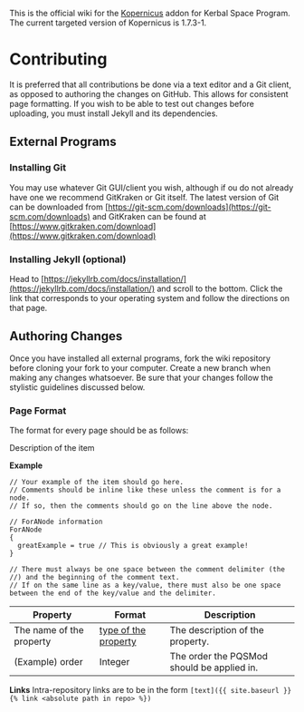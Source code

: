 This is the official wiki for the [Kopernicus](https://github.com/Kopernicus/Kopernicus) addon for Kerbal Space Program. 
The current targeted version of Kopernicus is 1.7.3-1.

# Contributing
It is preferred that all contributions be done via a text editor and a Git client, as opposed to authoring the changes on GitHub.
This allows for consistent page formatting. If you wish to be able to test out changes before uploading, you must install Jekyll and its dependencies.

## External Programs

### Installing Git
You may use whatever Git GUI/client you wish, although if ou do not already have one we recommend GitKraken or Git itself. The latest version of Git can be downloaded from [https://git-scm.com/downloads](https://git-scm.com/downloads) and GitKraken can be found at [https://www.gitkraken.com/download](https://www.gitkraken.com/download)

### Installing Jekyll (optional)
Head to [https://jekyllrb.com/docs/installation/](https://jekyllrb.com/docs/installation/) and scroll to the bottom. 
Click the link that corresponds to your operating system and follow the directions on that page.

## Authoring Changes
Once you have installed all external programs, fork the wiki repository before cloning your fork to your computer. Create a new branch when making any changes whatsoever. Be sure that your changes follow the stylistic guidelines discussed below. 

### Page Format
The format for every page should be as follows:

Description of the item

**Example**
```
// Your example of the item should go here.
// Comments should be inline like these unless the comment is for a node. 
// If so, then the comments should go on the line above the node.

// ForANode information
ForANode
{
  greatExample = true // This is obviously a great example!
}

// There must always be one space between the comment delimiter (the //) and the beginning of the comment text.
// If on the same line as a key/value, there must also be one space between the end of the key/value and the delimiter.
```

|Property|Format|Description|
|--------|------|-----------|
|The name of the property|[type of the property](main/datatypes.md)|The description of the property.|
|(Example) order|Integer|The order the PQSMod should be applied in.| 

**Links**
Intra-repository links are to be in the form `[text]({{ site.baseurl }}{% link <absolute path in repo> %})`
